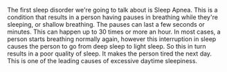 The first sleep disorder we're going to talk about is Sleep Apnea. This is a
condition that results in a person having pauses in breathing while they're
sleeping, or shallow breathing. The pauses can last a few seconds or minutes.
This can happen up to 30 times or more an hour. In most cases, a person starts
breathing normally again, however this interruption in sleep causes the person
to go from deep sleep to light sleep. So this in turn results in a poor quality
of sleep. It makes the person tired the next day. This is one of the leading
causes of excessive daytime sleepiness.
